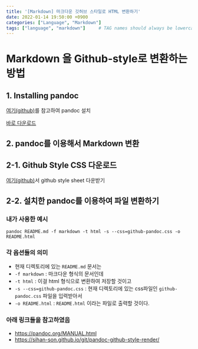 ```yaml
---
title: '[Markdown] 마크다운 깃허브 스타일로 HTML 변환하기'
date: 2022-01-14 19:50:00 +0900
categories: ["Language", "Markdown"]
tags: ["language", "markdown"]     # TAG names should always be lowercase
---
```


# Markdown 을 Github-style로 변환하는 방법

## 1. Installing pandoc

[여기(github)](https://github.com/jgm/pandoc/blob/master/INSTALL.md)를 참고하여 pandoc 설치

[바로 다운로드](https://github.com/jgm/pandoc/releases)

## 2. pandoc를 이용해서 Markdown 변환

## 2-1. Github Style CSS 다운로드

[여기(github)](https://gist.github.com/dashed/6714393)서 github style sheet 다운받기

## 2-2. 설치한 pandoc를 이용하여 파일 변환하기

### 내가 사용한 예시

`pandoc README.md -f markdown -t html -s --css=github-pandoc.css -o README.html`

### 각 옵션들의 의미

- 현재 디렉토리에 있는 `README.md` 문서는
- `-f markdown` : 마크다운 형식의 문서인데
- `-t html` : 이걸 html 형식으로 변환하여 저장할 것이고
- `-s --css=github-pandoc.css` : 현재 디렉토리에 있는 css파일인 `github-pandoc.css` 파일을 입력받아서
- `-o README.html` : `README.html` 이라는 파일로 출력할 것이다.

### 아래 링크들을 참고하였음

- https://pandoc.org/MANUAL.html
- https://sihan-son.github.io/git/pandoc-github-style-render/
